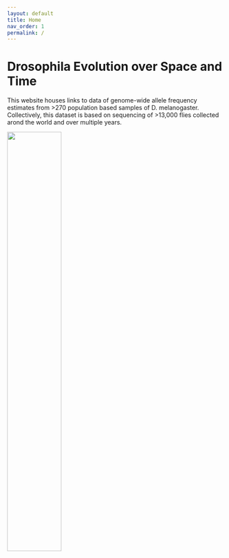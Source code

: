 ```yaml
---
layout: default
title: Home
nav_order: 1
permalink: /
---
```

<head>
<link rel="shortcut icon" type="image/x-icon" href="favicon.ico">
</head>

# Drosophila Evolution over Space and Time

This website houses links to data of genome-wide allele frequency estimates from >270 population based samples of D. melanogaster. Collectively, this dataset is based on sequencing of >13,000 flies collected arond the world and over multiple years.

<img src="/assets/images/DEST_figure_Final.jpg" style="width:50%">
